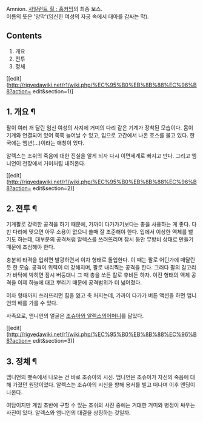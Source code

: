 Amnion. [사일런트 힐 : 홈커밍](%EC%82%AC%EC%9D%BC%EB%9F%B0%ED%8A%B8%20%ED%9E%90%20%3A%20%ED%99%88%EC%BB%A4%EB%B0%8D.md)의 최종 보스.  
이름의 뜻은 '양막'(임신한 여성의 자궁 속에서 태아를 감싸는 막).

## Contents

    

1. 개요 
2. 전투 
3. 정체 

[[edit](http://rigvedawiki.net/r1/wiki.php/%EC%95%B0%EB%8B%88%EC%96%B8?action=
edit&section=1)]

## 1. 개요 ¶

팔이 여러 개 달린 임신 여성의 사지에 거미의 다리 같은 기계가 장착된 모습이다. 몸이 기계와 연결되어 있어 쭉쭉 늘어날 수 있고, 입으로
고간에서 나온 호스를 물고 있다. 한국에는 앰년(…)이라는 애칭이 있다.

  

알렉스는 조쉬의 죽음에 대한 진실을 알게 되자 다시 이면세계로 빠지고 만다. 그리고 엠니언이 천장에서 거미처럼 내려온다.

  

[[edit](http://rigvedawiki.net/r1/wiki.php/%EC%95%B0%EB%8B%88%EC%96%B8?action=
edit&section=2)]

## 2. 전투 ¶

기계팔로 강력한 공격을 하기 때문에, 가까이 다가가기보다는 총을 사용하는 게 좋다. 다만 다리에 맞으면 아무 소용이 없으니 쏠때 잘 조준해야
한다. 입에서 이상한 액체를 뱉기도 하는데, 대부분의 공격처럼 알렉스를 쓰러뜨리며 잠시 동안 무방비 상태로 만들기 때문에 조심해야 한다.

  

충분히 타격을 입히면 발광하면서 이차 형태로 돌입한다. 이 때는 팔로 어딘가에 매달린 듯 한 모습. 공격이 위력이 더 강해지며, 팔로
내리찍는 공격을 한다. 그러다 팔의 갈고리가 바닥에 박히면 잠시 버둥대니 그 때 총을 쏘든 칼로 후비든 하자. 이전 형태의 액체 공격을 이제
하늘에 대고 뿌리기 때문에 공격범위가 더 넓어졌다.

  

이차 형태까지 쓰러뜨리면 힘을 잃고 축 처지는데, 가까이 다가가 버튼 액션을 하면 앰니언의 배를 가를 수 있다.

  

사족으로, 앰니언의 얼굴은 [조슈아와 알렉스의어머니](%EB%A6%B4%EB%A6%AC%EC%95%88%20%EC%85%B0%ED%8D%BC%EB%93%9C.md)를 닮았다.

  

[[edit](http://rigvedawiki.net/r1/wiki.php/%EC%95%B0%EB%8B%88%EC%96%B8?action=
edit&section=3)]

## 3. 정체 ¶

앰니언의 뱃속에서 나오는 건 바로 조슈아의 시신. 앰니언은 조슈아가 자신의 죽음에 대해 가졌던 원망이었다. 알렉스는 조슈아의 시신을 향해
용서를 빌고 떠나며 이후 엔딩이 나온다.

  

여담이지만 게임 초반에 구할 수 있는 조쉬의 사진 중에는 거대한 거미와 병정이 싸우는 사진이 있다. 알렉스와 앰니언의 대결을 상징하는
것일까.

